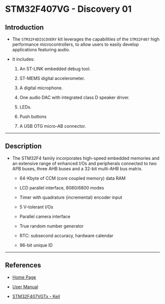 # STM32F407VG - Discovery 01

## Introduction

* The `STM32F4DISCOVERY` kit leverages the capabilities of the `STM32F407` high performance microcontrollers, to allow users to easily develop applications featuring audio.

* It includes:

    1. An ST-LINK embedded debug tool.
    
    2. ST-MEMS digital accelerometer.
    
    3. A digital microphone.
    
    4. One audio DAC with integrated class D speaker driver.
    
    5. LEDs.
    
    6. Push buttons
    
    7. A USB OTG micro-AB connector.

---

## Description

* The STM32F4 family incorporates high-speed embedded memories and an extensive range of enhanced I/Os and peripherals connected to two APB buses, three AHB buses and a 32-bit multi-AHB bus matrix.

  * 64-Kbyte of CCM (core coupled memory) data RAM

  * LCD parallel interface, 8080/6800 modes

  * Timer with quadrature (incremental) encoder input

  * 5 V-tolerant I/Os

  * Parallel camera interface

  * True random number generator

  * RTC: subsecond accuracy, hardware calendar

  * 96-bit unique ID

---

## References

* [Home Page](https://www.st.com/en/evaluation-tools/stm32f4discovery.html)

* [User Manual](https://www.st.com/resource/en/user_manual/dm00039084.pdf)

* [STM32F407VGTx - Keil](http://www.keil.com/dd2/stmicroelectronics/stm32f407vgtx)

